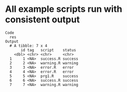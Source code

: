 # All example scripts run with consistent output

    Code
      res
    Output
      # A tibble: 7 x 4
           id tag   script    status 
        <dbl> <chr> <chr>     <chr>  
      1     1 <NA>  success.R success
      2     2 <NA>  warning.R warning
      3     3 <NA>  error.R   error  
      4     4 <NA>  error.R   error  
      5     5 <NA>  prg1.R    success
      6     6 <NA>  success.R success
      7     7 <NA>  warning.R warning

